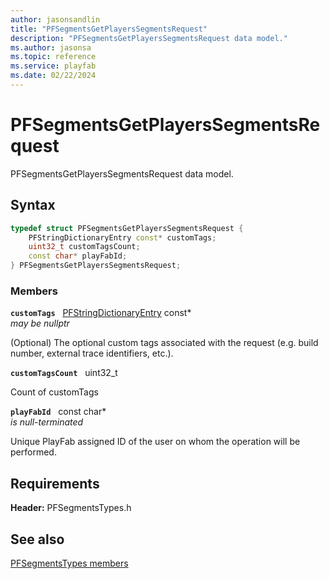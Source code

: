 ```yaml
---
author: jasonsandlin
title: "PFSegmentsGetPlayersSegmentsRequest"
description: "PFSegmentsGetPlayersSegmentsRequest data model."
ms.author: jasonsa
ms.topic: reference
ms.service: playfab
ms.date: 02/22/2024
---
```


# PFSegmentsGetPlayersSegmentsRequest  

PFSegmentsGetPlayersSegmentsRequest data model.  

## Syntax  
  
```cpp
typedef struct PFSegmentsGetPlayersSegmentsRequest {  
    PFStringDictionaryEntry const* customTags;  
    uint32_t customTagsCount;  
    const char* playFabId;  
} PFSegmentsGetPlayersSegmentsRequest;  
```
  
### Members  
  
**`customTags`** &nbsp; [PFStringDictionaryEntry](../../pftypes/structs/pfstringdictionaryentry.md) const*  
*may be nullptr*  
  
(Optional) The optional custom tags associated with the request (e.g. build number, external trace identifiers, etc.).
  
**`customTagsCount`** &nbsp; uint32_t  
  
Count of customTags
  
**`playFabId`** &nbsp; const char*  
*is null-terminated*  
  
Unique PlayFab assigned ID of the user on whom the operation will be performed.
  
  
## Requirements  
  
**Header:** PFSegmentsTypes.h
  
## See also  
[PFSegmentsTypes members](../pfsegmentstypes_members.md)  

  
  
